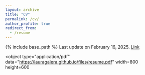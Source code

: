 ```yaml
---
layout: archive
title: "CV"
permalink: /cv/
author_profile: true
redirect_from:
  - /resume
---
```


{% include base_path %}
Last update on February 16, 2025. [Link](https://lauragalera.github.io/files/resume.pdf)

<object
  type="application/pdf"
  data="https://lauragalera.github.io/files/resume.pdf"
  width=800
  height=600
>
</object>